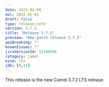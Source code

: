 ```yaml
---
date: 2021-02-08
eol: 2022-01-01
draft: false
type: release-note
version: 3.7.2
title: "Release 3.7.2"
preview: "New patch release 3.7.2"
apiBreaking: ""
knownIssues: ""
jiraVersionId: 12349596
category: camel
kind: lts
jdk: [8,11]
---
```


This release is the new Camel 3.7.2 LTS release.
